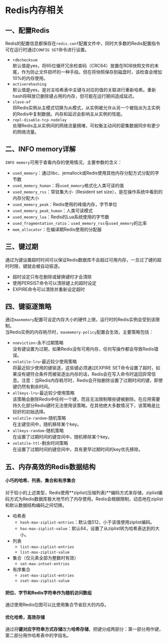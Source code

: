 # Redis内存相关

## 一、配置Redis
Redis的配置信息都保存在`redis.conf`配置文件中，同时大多数的Redis配置指令可在运行时通过`CONFIG SET`命令进行设置。  

+ `rdbchecksum`  
  默认值是yes，将65位循环冗余检查码（CRC64）放置在RDB快照文件的末尾，作为防止文件损坏的一种手段。但在将快照保存到磁盘时，该检查会增加10%的内存使用。  
+ `activerehashing`  
  默认值是yes，是对主哈希表中主键与对应的值的关联进行重新哈希。重新hash将释放已删除键占用的内存，但可能在运行期间造成延迟。  
+ `slave-of`  
  将Redis实例从主模式切换为从模式，从实例被允许从另一个被指派为主实例的Redis中复制数据。内存和延迟会影响主从实例的性能。  
+ `repl-disable-tcp-nodelay`  
  处理Redis主从实例间的网络流量拥堵，可权衡主动间的密集数据同步和更少的网络流量。  

## 二、INFO memory详解
`INFO memory`可用于查看内存的使用情况，主要参数的含义：  
+ `used_memory`：通过libc、jemallock或Redis使用其他内存分配方式分配的字节数
+ `used_memory_human`：将`used_memory`格式化人类可读的值
+ `used_memory_rss`：常驻集大小（Resident set size），是在操作系统中看到的内存分配大小
+ `used_memory_peak`：Redis使用的峰值内存，字节单位
+ `used_memory_peak_human`：人类可读模式
+ `used_meomry_lua`：Redis的Lua系统使用的字节数
+ `used_fragmentation_ratio`：`used_memory_rss`与`used_memory`的比率
+ `mem_allocator`：在编译期Redis使用的分配器

## 三、键过期
通过为键设置超时时间可以保证Redis数据库不会超过可用内存，一旦过了键的超时时限，键就会被自动驱逐。  
+ 超时设定只有在删除或替换键时才会清除
+ 使用PERSIST命令可以清除键上的超时设定
+ EXPIRE命令可以清除并重新设定超时

## 四、键驱逐策略
通过`maxmemory`配置可设定内存大小的硬件上限，运行时的Redis实例会受到该限制。  
当Redis实例的内存耗尽时，`maxmemory-policy`配置会生效，主要策略包括：  
+ `noeviction`-永不过期策略  
  没有键设置为过期，如果Redis没有可用内存，任何写操作都会导致Redis错误。  
+ `volatile-lru`-最近较少使用策略  
  将最近较少使用的键驱逐，这些键必须通过EXPIRE SET命令设置了超时，如果没有键符合条件而被驱逐出内存的话，Redis会在写入命令时返回异常信息。注意：当Redis内存耗尽时，Redis会开始删除设置了过期时间的键，即使键仍然有剩余时间。  
+ `allkeys-lru`-最近较少使用策略  
  该策略会删除Redis中任何一个键，而且无法限制哪些键被删除。在应用需要持久化部分Redis键时无法使用该策略。在其他绝大多数情况下，该策略是比较好的初始选择。  
+ `volatile-random`-随机策略  
  在主键空间中，随机移除某个key。  
+ `allkeys-random`-随机策略  
  在设置了过期时间的键空间中，随机移除某个key。  
+ `volatile-ttl`-剩余时间策略  
  在设置了过期时间的键空间中，具有更早过期时间的key优先移除。  

## 五、内存高效的Redis数据结构
#### 小巧的哈希、列表、集合和有序集合
对于较小的上述类型，Redis使用**ziplist(压缩列表)**编码方式来存储，ziplist编码方式为Redis数据库极大地节约了内存使用。Redis会根据限制，动态地在ziplist和默认数据结构编码之间切换。  

+ 哈希表  
  - `hash-max-ziplist-entries`：默认值512，小于该值使用ziplist编码。
  - `has-max-ziplist-value`：默认64，设置了从ziplist转为哈希表达到的大小。
+ 列表  
  - `list-max-ziplist-entries`
  - `list-max-ziplist-value`
+ 集合（仅元素全部为整数时有效）
  - `set-max-intset-entries`
+ 有序集合
  - `zset-max-ziplist-entries`
  - `zset-max-ziplsit-value`

#### 把位、字节和Redis字符串作为随机访问数组
通过使用Redis位图可以比使用集合节省巨大的内存。  

#### 优化哈希，高效存储
通过将**键对应字符串方式存储**改为**哈希存储**，把键分成两部分：第一部分用作键，第二部分用作哈希表中的字段名。  






















